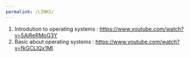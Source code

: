 ```yaml
---
permalink: /LINKS/
---
```




1. Introdution to operating systems : https://www.youtube.com/watch?v=5AjReRMoG3Y
2. Basic about operating systems : https://www.youtube.com/watch?v=fkGCLIQx1MI
